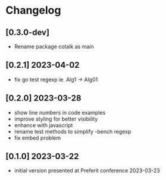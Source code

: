 # Changelog

## [0.3.0-dev]

- Rename package cotalk as main

## [0.2.1] 2023-04-02

- fix go test regexp ie. Alg1 -> Alg01

## [0.2.0] 2023-03-28

- show line numbers in code examples
- improve styling for better visibility
- enhance with javascript
- rename test methods to simplify -bench regexp
- fix embed problem

## [0.1.0] 2023-03-22

- initial version presented at Preferit conference 2023-03-23
